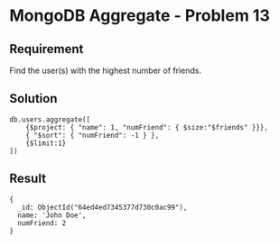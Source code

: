 # MongoDB Aggregate - Problem 13

## Requirement

Find the user(s) with the highest number of friends.

## Solution

```agg
db.users.aggregate([
    {$project: { "name": 1, "numFriend": { $size:"$friends" }}},
    { "$sort": { "numFriend": -1 } },
    {$limit:1}
])
```

## Result

```result
{
  _id: ObjectId("64ed4ed7345377d730c0ac99"),
  name: 'John Doe',
  numFriend: 2
}
```
